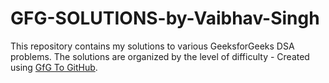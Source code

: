 # GFG-SOLUTIONS-by-Vaibhav-Singh
This repository contains my solutions to various GeeksforGeeks DSA problems.
The solutions are organized by the level of difficulty - Created using [GfG To GitHub](https://github.com/AtharvaNanavate/GfG-To-GitHub).

